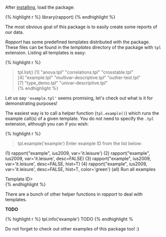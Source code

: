 After [installing](#install), load the package:

{% highlight r %}
library(rapport)
{% endhighlight %}

The most obvious goal of this package is to easily create some reports of our data.

*Rapport* has some predefined templates distributed with the package. These files can be found in the *templates* directory of the package with `tpl` extension. Listing all templates is easy: 

{% highlight r %}
> tpl.list()
[1] "anova.tpl"                "correlations.tpl"         "crosstable.tpl"          
[4] "example.tpl"              "multivar-descriptive.tpl" "outlier-test.tpl"        
[7] "type_demo.tpl"            "univar-descriptive.tpl"  
{% endhighlight %}

Let us say `'example.tpl'` seems promising, let's check out what is it for demonstrating purposes!

The easiest way is to call a helper function (`tpl.example()`) which runs the example call(s) of a given template. You do not need to specify the `.tpl` extension, although you can if you wish:

{% highlight r %}
> tpl.example('example')
Enter example ID from the list below: 

(1) rapport("example", ius2009, var='it.leisure') 
(2) rapport("example", ius2009, var='it.leisure', desc=FALSE) 
(3) rapport("example", ius2009, var='it.leisure', desc=FALSE, hist=T) 
(4) rapport("example", ius2009, var='it.leisure', desc=FALSE, hist=T, color='green') 
(all)   Run all examples 

Template ID>  
{% endhighlight %}

There are a bunch of other helper functions in *rapport* to deal with templates.  

**TODO**

{% highlight r %}
tpl.info('example')
TODO
{% endhighlight %

Do not forget to check out other examples of this package too! :)


